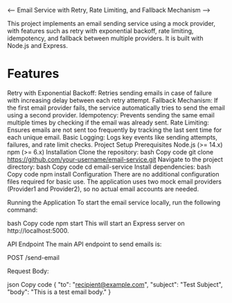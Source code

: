 <-- Email Service with Retry, Rate Limiting, and Fallback Mechanism -->

This project implements an email sending service using a mock provider, with features such as retry with exponential backoff, rate limiting, idempotency, and fallback between multiple providers. It is built with Node.js and Express.

# Features
Retry with Exponential Backoff: Retries sending emails in case of failure with increasing delay between each retry attempt.
Fallback Mechanism: If the first email provider fails, the service automatically tries to send the email using a second provider.
Idempotency: Prevents sending the same email multiple times by checking if the email was already sent.
Rate Limiting: Ensures emails are not sent too frequently by tracking the last sent time for each unique email.
Basic Logging: Logs key events like sending attempts, failures, and rate limit checks.
Project Setup
Prerequisites
Node.js (>= 14.x)
npm (>= 6.x)
Installation
Clone the repository:
bash
Copy code
git clone https://github.com/your-username/email-service.git
Navigate to the project directory:
bash
Copy code
cd email-service
Install dependencies:
bash
Copy code
npm install
Configuration
There are no additional configuration files required for basic use. The application uses two mock email providers (Provider1 and Provider2), so no actual email accounts are needed.

Running the Application
To start the email service locally, run the following command:

bash
Copy code
npm start
This will start an Express server on http://localhost:5000.

API Endpoint
The main API endpoint to send emails is:

POST /send-email

Request Body:

json
Copy code
{
  "to": "recipient@example.com",
  "subject": "Test Subject",
  "body": "This is a test email body."
}
